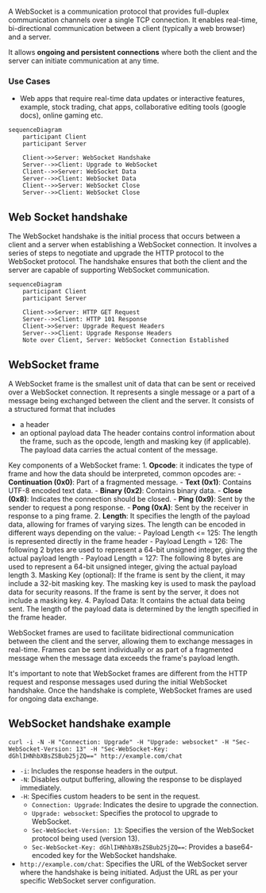 A WebSocket is a communication protocol that provides full-duplex communication channels over a single TCP connection. It enables real-time, bi-directional communication between a client (typically a web browser) and a server.

It allows **ongoing and persistent connections** where both the client and the server can initiate communication at any time.

### Use Cases
- Web apps that require real-time data updates or interactive features, example, stock trading, chat apps, collaborative editing tools (google docs), online gaming etc.


```mermaid
sequenceDiagram
    participant Client
    participant Server

    Client->>Server: WebSocket Handshake
    Server-->>Client: Upgrade to WebSocket
    Client-->>Server: WebSocket Data
    Server-->>Client: WebSocket Data
    Client-->>Server: WebSocket Close
    Server-->>Client: WebSocket Close

```

## Web Socket handshake
The WebSocket handshake is the initial process that occurs between a client and a server when establishing a WebSocket connection. It involves a series of steps to negotiate and upgrade the HTTP protocol to the WebSocket protocol. The handshake ensures that both the client and the server are capable of supporting WebSocket communication.

```mermaid
sequenceDiagram
    participant Client
    participant Server

    Client->>Server: HTTP GET Request
    Server-->>Client: HTTP 101 Response
    Client->>Server: Upgrade Request Headers
    Server-->>Client: Upgrade Response Headers
    Note over Client, Server: WebSocket Connection Established

```
## WebSocket frame

A WebSocket frame is the smallest unit of data that can be sent or received over a WebSocket connection. It represents a single message or a part of a message being exchanged between the client and the server.
It consists of a structured format that includes
- a header
- an optional payload data
The header contains control information about the frame, such as the opcode, length and masking key (if applicable). 
The payload data carries the actual content of the message.

Key components of a WebSocket frame:
	1. **Opcode**: it indicates the type of frame and how the data should be interpreted, common opcodes are:
		- **Continuation (0x0)**: Part of a fragmented message.
		- **Text (0x1)**: Contains UTF-8 encoded text data.
		- **Binary (0x2)**: Contains binary data.
		- **Close (0x8)**: Indicates the connection should be closed.
		- **Ping (0x9)**: Sent by the sender to request a pong response.
		- **Pong (0xA)**: Sent by the receiver in response to a ping frame.
	2. **Length**: It specifies the length of the payload data, allowing for frames of varying sizes. The length can be encoded in different ways depending on the value:
		- Payload Length <= 125: The length is represented directly in the frame header
		- Payload Length = 126: The following 2 bytes are used to represent a 64-bit unsigned integer, giving the actual payload length
		- Payload Length = 127: The following 8 bytes are used to represent a 64-bit unsigned integer, giving the actual payload length
	3. Masking Key (optional): If the frame is sent by the client, it may include a 32-bit masking key. The masking key is used to mask the payload data for security reasons. If the frame is sent by the server, it does not include a masking key.
	4. Payload Data: It contains the actual data being sent. The length of the payload data is determined by the length specified in the frame header.

WebSocket frames are used to facilitate bidirectional communication between the client and the server, allowing them to exchange messages in real-time. Frames can be sent individually or as part of a fragmented message when the message data exceeds the frame's payload length.

It's important to note that WebSocket frames are different from the HTTP request and response messages used during the initial WebSocket handshake. Once the handshake is complete, WebSocket frames are used for ongoing data exchange.

## WebSocket handshake example

```curl
curl -i -N -H "Connection: Upgrade" -H "Upgrade: websocket" -H "Sec-WebSocket-Version: 13" -H "Sec-WebSocket-Key: dGhlIHNhbXBsZSBub25jZQ==" http://example.com/chat
```

-   `-i`: Includes the response headers in the output.
-   `-N`: Disables output buffering, allowing the response to be displayed immediately.
-   `-H`: Specifies custom headers to be sent in the request.
    -   `Connection: Upgrade`: Indicates the desire to upgrade the connection.
    -   `Upgrade: websocket`: Specifies the protocol to upgrade to WebSocket.
    -   `Sec-WebSocket-Version: 13`: Specifies the version of the WebSocket protocol being used (version 13).
    -   `Sec-WebSocket-Key: dGhlIHNhbXBsZSBub25jZQ==`: Provides a base64-encoded key for the WebSocket handshake.
-   `http://example.com/chat`: Specifies the URL of the WebSocket server where the handshake is being initiated. Adjust the URL as per your specific WebSocket server configuration.